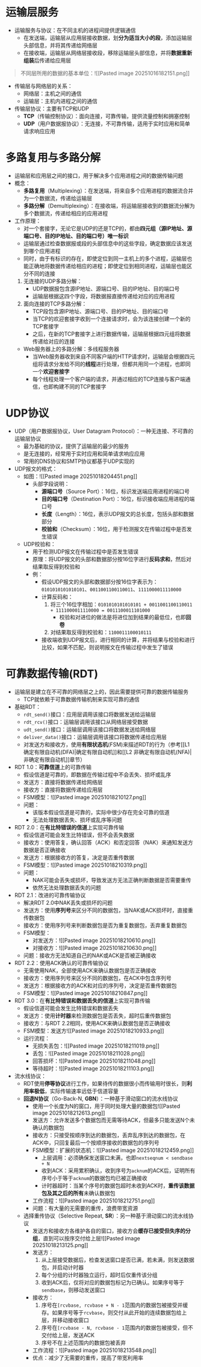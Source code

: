 # 运输层服务
 - 运输服务与协议：在不同主机的进程间提供逻辑通信
	 - 在发送端，运输层从应用层接收数据，划**分为适当大小的段**，添加运输层头部信息，并将其传递给网络层
	 - 在接收端，运输层从网络层接收段，移除运输层头部信息，并将**数据重新组装**后传递给应用层
> 不同层所用的数据的基本单位：![[Pasted image 20251016182151.png]]
- 传输层与网络层的关系：
	- 网络层：主机之间的通信
	- 运输层：主机内进程之间的通信
- 传输层协议：主要有TCP和UDP
	- **TCP**（传输控制协议）：面向连接，可靠传输，提供流量控制和拥塞控制
	- **UDP**（用户数据报协议）：无连接，不可靠传输，适用于实时应用和简单请求响应应用
# 多路复用与多路分解
- 运输层和应用层之间的接口，用于解决多个应用进程之间的数据传输问题
- 概念：
	- **多路复用**（Multiplexing）：在发送端，将来自多个应用进程的数据流合并为一个数据流，传递给运输层
	- **多路分解**（Demultiplexing）：在接收端，将运输层接收到的数据流分解为多个数据流，传递给相应的应用进程
- 工作原理：
	- 对一个套接字，无论它是UDP的还是TCP的，都由**四元组（源IP地址、源端口号、目的IP地址、目的端口号）唯一标识**
	- 运输层通过检查数据报或段的头部信息中的这些字段，确定数据应该发送到哪个应用进程
	- 同时，由于有标识的存在，即使定位到同一主机上的多个进程，运输层也能正确地将数据传递给相应的进程；即使定位到相同进程，运输层也能区分不同的连接
	1. 无连接的UDP多路分解：
		- UDP数据报包含源IP地址、源端口号、目的IP地址、目的端口号
		- 运输层根据这四个字段，将数据报直接传递给对应的应用进程 
	2. 面向连接的TCP多路分解：
		- TCP段包含源IP地址、源端口号、目的IP地址、目的端口号
		- 当TCP的欢迎套接字收到一个连接请求时，会为该连接创建一个新的TCP套接字
		- 之后，在新的TCP套接字上进行数据传输，运输层根据四元组将数据传递给对应的连接
	- Web服务器上的多路分解：多线程服务器
		- 当Web服务器收到来自不同客户端的HTTP请求时，运输层会根据四元组将请求分发给不同的**线程**进行处理，但都共用同一个进程，也即同一个**欢迎套接字**
		- 每个线程处理一个客户端的请求，并通过相应的TCP连接与客户端通信，也即构建不同的TCP套接字
# UDP协议
- UDP（用户数据报协议，User Datagram Protocol）：一种无连接、不可靠的运输层协议
	- 最为基础的协议，提供了运输层的最少的服务
	- 是无连接的，经常用于实时应用和简单请求响应应用
	- 常用的DNS协议和SMTP协议都基于UDP实现的
- UDP报文的格式：
	- 如图：![[Pasted image 20251018204451.png]]
		- 头部字段说明：
			- **源端口号**（Source Port）：16位，标识发送端应用进程的端口号
			- **目的端口号**（Destination Port）：16位，标识接收端应用进程的端口号
			- **长度**（Length）：16位，表示UDP报文的总长度，包括头部和数据部分
			- **校验和**（Checksum）：16位，用于检测报文在传输过程中是否发生错误
	- UDP校验和：
		- 用于检测UDP报文在传输过程中是否发生错误
		- 原理：将UDP报文的头部和数据部分按16位字进行**反码求和**，然后对结果取反得到校验和
		- 例：
			- 假设UDP报文的头部和数据部分按16位字表示为：`0101010101010101`、`0011001100110011`、`1111000011110000`
			- 计算反码和：
				1. 将三个16位字相加：`0101010101010101 + 0011001100110011 + 1111000011110000 = 0011100011101000`
					- 校验和对进位的做法是将进位加到结果的最低位，也即**回卷**
				2. 对结果取反得到校验和：`1100011100010111`
			- 接收端收到UDP报文后，进行相同的计算，并将结果与校验和进行比较，如果不匹配，则说明报文在传输过程中发生了错误
# 可靠数据传输(RDT)
- 运输层是建立在不可靠的网络层之上的，因此需要提供可靠的数据传输服务
	- TCP就依赖于可靠数据传输机制来实现可靠的通信
- 基础RDT：
	- `rdt_send()`接口：应用层调用该接口将数据发送给运输层
	- `rdt_rcv()`接口：运输层调用该接口从网络层接受数据
	- `udt_send()`接口：运输层调用该接口将数据发送给网络层
	- `deliver_data()`接口：运输层调用该接口将数据传递给应用层
	- 对发送方和接收方，使用**有限状态机**(FSM)来描述RDT的行为（参考[[L1 确定有限自动机(DFA)|确定有限自动机]]和[[L2 非确定有限自动机(NFA)|非确定有限自动机]]章节）
- RDT 1.0：**可靠信道**上的可靠传输
	- 假设信道是可靠的，即数据在传输过程中不会丢失、损坏或乱序
	- 发送方：直接将数据传递给网络层
	- 接收方：直接将数据传递给应用层
	- FSM模型：![[Pasted image 20251018210127.png]]
	- 问题：
		- 该版本假设信道是可靠的，实际中很少存在完全可靠的信道
		- 无法处理数据丢失、损坏或乱序等问题
- RDT 2.0：在**有比特错误的信道**上实现可靠传输
	- 假设信道可能会发生比特错误，但不会丢失数据
	- 接收方：使用答复，确认回答（ACK）和否定回答（NAK）来通知发送方数据是否正确接收
	- 发送方：根据接收方的答复，决定是否重传数据
	- FSM模型：![[Pasted image 20251018210319.png]]
	- 问题：
		- NAK可能会丢失或损坏，导致发送方无法正确判断数据是否需要重传
		- 依然无法处理数据丢失的问题
- RDT 2.1：改进的可靠传输协议
	- 解决RDT 2.0中NAK丢失或损坏的问题
	- 发送方：使用**序列号**来区分不同的数据包，当NAK或ACK损坏时，直接重传数据包
	- 接收方：使用序列号来判断数据包是否为重复数据包，丢弃重复数据包
	- FSM模型：
		- 对发送方：![[Pasted image 20251018210610.png]]
		- 对接收方：![[Pasted image 20251018210630.png]]
	- 问题：接收方无法知道自己的NAK或ACK是否被正确接收
- RDT 2.2：使用ACK确认的可靠传输协议
	- 无需使用NAK，全部使用ACK来确认数据包是否正确接收
	- 接收方：使用序列号来区分不同的数据包，在ACK中包含序列号
	- 发送方：根据接收方的ACK和对应的序列号，决定是否重传数据包
	- FSM模型：![[Pasted image 20251018210847.png]]
- RDT 3.0：在**有比特错误和数据丢失的信道**上实现可靠传输
	- 假设信道可能会发生比特错误和数据丢失
	- 发送方：使用**计时器**来检测数据包是否丢失，超时后重传数据包
	- 接收方：与RDT 2.2相同，使用ACK来确认数据包是否正确接收
	- FSM模型：发送方![[Pasted image 20251018210933.png]]
	- 运行流程：
		- 无损失丢包：![[Pasted image 20251018211019.png]]
		- 丢包：![[Pasted image 20251018211028.png]]
		- 回答损坏：![[Pasted image 20251018211048.png]]
		- 等待超时：![[Pasted image 20251018211103.png]]
- 流水线协议：
	- RDT使用**停等协议**进行工作，如果待传的数据很小而传输用时很长，则**利用率极低**，实际传输速率远低于信道容量
	- **回退N协议**（Go-Back-N, **GBN**）：一种基于滑动窗口的流水线协议
		- 使用一个长度为N的窗口，用于同时处理大量的数据包![[Pasted image 20251018212613.png]]
		- 发送方：允许发送多个数据包而无需等待ACK，但最多只能发送N个未确认的数据包
		- 接收方：只接受按顺序到达的数据包，丢弃乱序到达的数据包，在ACK中，只回复最后一个按顺序接收的数据包的序列号
		- FSM模型：扩展的状态机：![[Pasted image 20251018212459.png]]
			- 上层调用：必须确保发送窗口未满，也即`nextseqnum < sendbase + N`
			- 收到ACK：采用累积确认，收到序号为`acknum`的ACK后，证明所有序号小于等于`acknum`的数据包均已被正确接收
			- 计时器超时：当某个序号的数据包超时未收到ACK时，**重传该数据包及其之后的所有**未确认数据包
		- 工作流程：![[Pasted image 20251018212751.png]]
		- 问题：有大量的无需要的重传，浪费带宽资源
	- 选择重传协议（Selective Repeat, **SR**）：另一种基于滑动窗口的流水线协议
		- 发送方和接收方各维护各自的窗口，接收方会**缓存已接受但失序的分组**，直到可以按序交付给上层![[Pasted image 20251018213125.png]]
		- 发送方：
			1. 从上层接受数据后，检查发送窗口是否已满，若未满，则发送数据包，并启动计时器
			2. 每个分组的计时器独立运行，超时后仅重传该分组
			3. 收到ACK后，仅将对应的数据包标记为已确认。如果序号等于`sendbase`，则移动发送窗口
		-  接收方：
			1. 序号在`[rcvbase, rcvbase + N - 1`范围内的数据包被接受并缓存。如果序号等于`rcvbase`，则交付从此开始的连续数据包给上层，并移动接收窗口
			2. 序号在`[rcvbase - N, rcvbase - 1`范围内的数据包被接受，但不交付给上层，发送ACK
			3. 序号不在上述范围内的数据包被丢弃
		- 工作流程：![[Pasted image 20251018213548.png]]
		- 优点：减少了无需要的重传，提高了带宽利用率